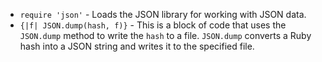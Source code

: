 *   `require 'json'` - Loads the JSON library for working with JSON data.
*   `{|f| JSON.dump(hash, f)}` -  This is a block of code that uses the `JSON.dump` method to write the `hash` to a file. `JSON.dump` converts a Ruby hash into a JSON string and writes it to the specified file.
